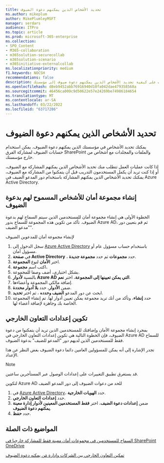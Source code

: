 ```yaml
---
title: تحديد الأشخاص الذين يمكنهم دعوة الضيوف
ms.author: mikeplum
author: MikePlumleyMSFT
manager: serdars
audience: ITPro
ms.topic: article
ms.prod: microsoft-365-enterprise
ms.collection:
- SPO_Content
- M365-collaboration
- m365solution-securecollab
- m365solution-scenario
- m365initiative-externalcollab
ms.localizationpriority: medium
f1.keywords: NOCSH
recommendations: false
description: تعرف على كيفية تحديد الأشخاص الذين يمكنهم دعوة ضيوف إلى مؤسستك.
ms.openlocfilehash: d8eb9452abb76916940d10fa042dae479358568a
ms.sourcegitcommit: 46456ca009c9d50622e57e24269be74986184654
ms.translationtype: MT
ms.contentlocale: ar-SA
ms.lasthandoff: 03/22/2022
ms.locfileid: "63717286"
---
```

# <a name="limit-who-can-invite-guests"></a>تحديد الأشخاص الذين يمكنهم دعوة الضيوف

يمكنك تحديد الأشخاص في مؤسستك الذين يمكنهم دعوة الضيوف. يمكن استخدام حسابات الضيوف لمشاركة الفرق SharePoint والملفات والمجلدات مع أشخاص من خارج مؤسستك.

إذا كانت عمليات العمل تتطلب منك تحديد الأشخاص الذين يمكنهم المشاركة مع الضيوف، أو إذا كنت تريد أن يكمل المستخدمون التدريب قبل أن يتمكنوا من المشاركة مع الضيوف، يمكنك تحديد الأشخاص الذين يمكنهم المشاركة باستخدام دور المدعو الضيف في Azure Active Directory.

## <a name="create-a-security-group-for-people-allowed-to-invite-guests"></a>إنشاء مجموعة أمان للأشخاص المسموح لهم بدعوة الضيوف

الخطوة الأولى هي إنشاء مجموعة أمان للمستخدمين الذين سيتم السماح لهم بدعوة الضيوف. تأكد من تكوين هذه المجموعة للسماح بدور Azure AD، ثم قم بتعيين دور "مدعو الضيف".

لإنشاء مجموعة أمان للمدعوين الضيوف
1. سجل الدخول إلى [Azure Active Directory](https://aad.portal.azure.com) باستخدام حساب مسؤول عام أو مسؤول أمان.
1. في **صفحة Active Directory** ، حدد **مجموعات** ثم حدد **مجموعة جديدة**.
1. اختر **الأمان** لنوع **المجموعة**.
1. اكتب اسم **مجموعة.** 
1. بشكل اختياري، أضف وصفا للمجموعة.
1. بالنسبة **لأدوار Azure AD التي يمكن تعيينها إلى المجموعة**، اختر **نعم**.
1. إضافة مالكي المجموعة وأعضاءها.
1. ضمن **الأدوار**، حدد **بلا أدوار محددة**.
1. ابحث عن دور المدعو **الضيف وحدده** ، ثم اختر **تحديد**.
1. حدد **إنشاء**، وتأكد من أنك تريد مجموعة يمكن تعيين أدوار لها. تم إنشاء المجموعة الخاصة بك وجاهزة لإضافة أعضاء لها.

## <a name="configure-external-collaboration-settings"></a>تكوين إعدادات التعاون الخارجي

بمجرد إنشاء مجموعة الأمان وإضافتك للمستخدمين الذين تريد أن يتمكنوا من دعوة الضيوف، فإن الخطوة التالية هي تكوين إعدادات التعاون الخارجي في Azure AD للسماح فقط للمستخدمين الذين لديهم دور "المدعو للضيف" بدعوة الضيوف.

تجدر الإشارة إلى أنه يمكن للمسؤولين العامين دائما دعوة الضيوف بغض النظر عن هذا الإعداد.

> [!NOTE]
> قد يستغرق تطبيق التغييرات على إعدادات الوصول عبر المستأجرين ساعتين.

لتكوين Azure AD للحد من دعوات الضيوف إلى دور المدعو الضيف
1. في [Azure Active Directory](https://aad.portal.azure.com/)، حدد **الهويات الخارجية**.
1. حدد **إعدادات التعاون الخارجي**.
1. ضمن **إعدادات دعوة الضيف**، اختر **فقط المستخدمين المعينين لأدوار إدارة معينة يمكنهم دعوة الضيوف**.
1. حدد **حفظ**.

## <a name="related-topics"></a>المواضيع ذات الصلة

[السماح للمستخدمين في مجموعات أمان معينة فقط للمشاركة خارجيا في SharePoint OneDrive](/sharepoint/manage-security-groups)

[تمكين التعاون الخارجي بين الشركات وإدارة مَن يمكنه دعوة الضيوف](/azure/active-directory/external-identities/delegate-invitations)
